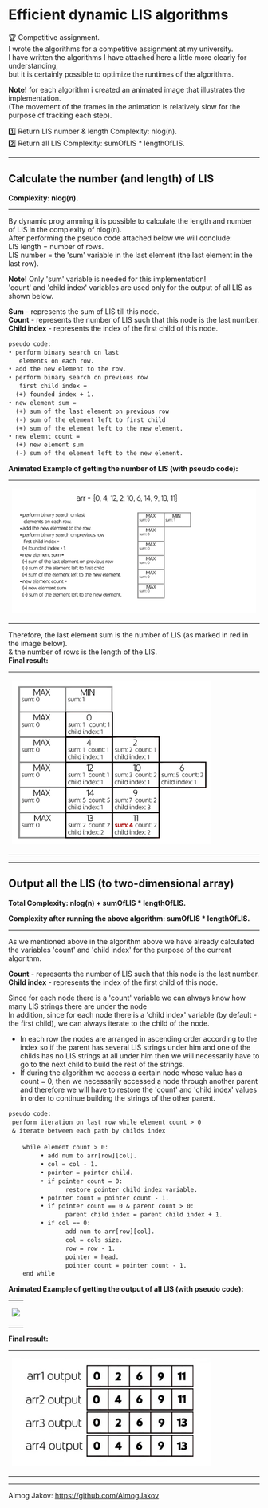# Efficient dynamic LIS algorithms

🏆 Competitive assignment.  
I wrote the algorithms for a competitive assignment at my university.  
I have written the algorithms I have attached here a little more clearly for understanding,  
but it is certainly possible to optimize the runtimes of the algorithms.  

<b>Note!</b> for each algorithm i created an animated image that illustrates the implementation.  
(The movement of the frames in the animation is relatively slow for the purpose of tracking each step).

1️⃣ Return LIS number & length Complexity: nlog(n).  
2️⃣ Return all LIS Complexity: sumOfLIS * lengthOfLIS.

-----

<h2>Calculate the number (and length) of LIS</h2>
<b>Complexity: nlog(n).</b>

-----

By dynamic programming it is possible to calculate the length and number of LIS in the complexity of nlog(n).  
After performing the pseudo code attached below we will conclude:  
LIS length = number of rows.  
LIS number = the 'sum' variable in the last element (the last element in the last row).

<b>Note!</b> Only 'sum' variable is needed for this implementation!  
'count' and 'child index' variables are used only for the output of all LIS as shown below.  

<b>Sum</b>  - represents the sum of LIS till this node.  
<b>Count</b>  - represents the number of LIS such that this node is the last number.  
<b>Child index</b>  - represents the index of the first child of this node.  

```diff
pseudo code:
• perform binary search on last
   elements on each row.
• add the new element to the row.
• perform binary search on previous row
   first child index =
  (+) founded index + 1.
• new element sum =
  (+) sum of the last element on previous row
  (-) sum of the element left to first child 
  (+) sum of the element left to the new element.
• new elemnt count =
  (+) new element sum
  (-) sum of the element left to the new element.
```
<b>Animated Example of getting the number of LIS (with pseudo code):</b>
<table align="center">
<tr><td> 
<p align="left"><img src="https://github.com/AlmogJakov/Efficient-dynamic-LIS-algorithms/raw/main/images/LIS-NUM-M.gif"/></p>
</td></tr>
</table>

Therefore, the last element sum is the number of LIS (as marked in red in the image below).  
& the number of rows is the length of the LIS.  
<b>Final result:</b>  

<table align="center" width="500">
<tr align="left" width="500"><td align="left" width="500"> 
<p align="left" width="400"><img src="https://github.com/AlmogJakov/Efficient-dynamic-LIS-algorithms/raw/main/images/LIS-NUM.jpg" width="400"/></p>
</td></tr>
</table>

-----

<h2>Output all the LIS (to two-dimensional array)</h2>
<b>Total Complexity: nlog(n) + sumOfLIS * lengthOfLIS.</b>

<b>Complexity after running the above algorithm: sumOfLIS * lengthOfLIS.</b>

-----

As we mentioned above in the algorithm above we have already calculated the variables 'count' and 'child index' for the purpose of the current algorithm.  

<b>Count</b>  - represents the number of LIS such that this node is the last number.  
<b>Child index</b>  - represents the index of the first child of this node.  

Since for each node there is a 'count' variable we can always know how many LIS strings there are under the node  
In addition, since for each node there is a 'child index' variable (by default - the first child), we can always iterate to the child of the node.  
- In each row the nodes are arranged in ascending order according to the index so if the parent has several LIS strings under him and one of the childs has no LIS strings at all under him then we will necessarily have to go to the next child to build the rest of the strings.  
- If during the algorithm we access a certain node whose value has a count = 0, then we necessarily accessed a node through another parent and therefore we will have to restore the 'count' and 'child index' values in order to continue building the strings of the other parent.  

```diff
pseudo code:
 perform iteration on last row while element count > 0
 & iterate between each path by childs index

    while element count > 0:
         • add num to arr[row][col].
         • col = col - 1.
         • pointer = pointer child.
         • if pointer count = 0:
                restore pointer child index variable.
         • pointer count = pointer count - 1.
         • if pointer count == 0 & parent count > 0:
                parent child index = parent child index + 1.
         • if col == 0:
                add num to arr[row][col].
                col = cols size.
                row = row - 1.
                pointer = head.
                pointer count = pointer count - 1.
    end while
```

<b>Animated Example of getting the output of all LIS (with pseudo code):</b>
<table align="center">
<tr><td> 
<p align="center"><img src="https://github.com/AlmogJakov/Efficient-dynamic-LIS-algorithms/raw/main/images/LIS-STRS-M.gif"/></p>
</td></tr>
</table>

<b>Final result:</b>  

<table align="center" width="500">
<tr align="left" width="500"><td align="left" width="500"> 
<p align="left" width="400"><img src="https://github.com/AlmogJakov/Efficient-dynamic-LIS-algorithms/raw/main/images/LIS-STRS.jpg" width="400"/></p>
</td></tr>
</table>

-----
Almog Jakov: https://github.com/AlmogJakov
